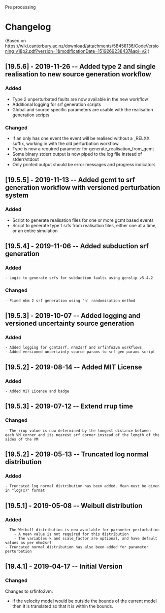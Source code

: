 Pre processing
# Changelog
(Based on https://wiki.canterbury.ac.nz/download/attachments/58458136/CodeVersioning_v18p2.pdf?version=1&modificationDate=1519269238437&api=v2 )


## [19.5.6] - 2019-11-26 -- Added type 2 and single realisation to new source generation workflow
### Added
- Type 2 unperturbated faults are now available in the new workflow
- Additional logging for srf generation scripts
- Global and source specific parameters are usable with the realisation generation scripts
### Changed
- If an only has one event the event will be realised without a _RELXX suffix, working in with the old perturbation workflow
- Type is now a required parameter for generate_realisation_from_gcmt
- Some binary stderr output is now piped to the log file instead of stderr/stdout
- Only printed output should be error messages and progress indicators

## [19.5.5] - 2019-11-13 -- Added gcmt to srf generation workflow with versioned perturbation system
### Added
- Script to generate realisation files for one or more gcmt based events
- Script to generate type 1 srfs from realisation files, either one at a time, or an entire simulation

## [19.5.4] - 2019-11-06 -- Added subduction srf generation
### Added
    - Logic to generate srfs for subduction faults using genslip v5.4.2
### Changed
    - Fixed nhm 2 srf generation using 'n' randomisation method

## [19.5.3] - 2019-10-07 -- Added logging and versioned uncertainty source generation
### Added
    - Added logging for gcmt2srf, nhm2srf and srfinfo2vm workflows
    - Added versioned uncertainty source params to srf gen params script

## [19.5.2] - 2019-08-14 -- Added MIT License
### Added
    - Added MIT License and badge 

## [19.5.3] - 2019-07-12 -- Extend rrup time
### Changed
    - The rrup value is now determined by the longest distance between each VM corner and its nearest srf corner instead of the length of the sides of the VM 

## [19.5.2] - 2019-05-13 -- Truncated log normal distribution
### Added
    - Truncated log normal distribution has been added. Mean must be given in "log(x)" format 

## [19.5.1] - 2019-05-08 -- Weibull distribution
### Added
    - The Weibull distribution is now available for parameter perturbation
        - A mean value is not required for this distribution
        - The variables k and scale_factor are optional, and have default values as per nhm2srf
    - Truncated normal distribution has also been added for parameter perturbation

## [19.4.1] - 2019-04-17 -- Initial Version
### Changed
Changes to srfinfo2vm:
- if the velocity model would be outside the bounds of the current model then it is translated so that it is within the bounds.

